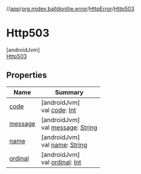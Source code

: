 //[app](../../../../index.md)/[org.mjdev.balldontlie.error](../../index.md)/[HttpError](../index.md)/[Http503](index.md)

# Http503

[androidJvm]\
[Http503](index.md)

## Properties

| Name | Summary |
|---|---|
| [code](../code.md) | [androidJvm]<br>val [code](../code.md): [Int](https://kotlinlang.org/api/latest/jvm/stdlib/kotlin/-int/index.html) |
| [message](../message.md) | [androidJvm]<br>val [message](../message.md): [String](https://kotlinlang.org/api/latest/jvm/stdlib/kotlin/-string/index.html) |
| [name](../../../org.mjdev.balldontlie.glide/-my-app-glide-module/-cache-type/-e-x-t-e-r-n-a-l/index.md#-372974862%2FProperties%2F-912451524) | [androidJvm]<br>val [name](../../../org.mjdev.balldontlie.glide/-my-app-glide-module/-cache-type/-e-x-t-e-r-n-a-l/index.md#-372974862%2FProperties%2F-912451524): [String](https://kotlinlang.org/api/latest/jvm/stdlib/kotlin/-string/index.html) |
| [ordinal](../../../org.mjdev.balldontlie.glide/-my-app-glide-module/-cache-type/-e-x-t-e-r-n-a-l/index.md#-739389684%2FProperties%2F-912451524) | [androidJvm]<br>val [ordinal](../../../org.mjdev.balldontlie.glide/-my-app-glide-module/-cache-type/-e-x-t-e-r-n-a-l/index.md#-739389684%2FProperties%2F-912451524): [Int](https://kotlinlang.org/api/latest/jvm/stdlib/kotlin/-int/index.html) |
